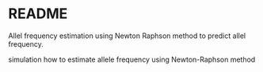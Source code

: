 # README #

Allel frequency estimation using Newton Raphson method to predict allel frequency.



simulation how to estimate allele frequency using Newton-Raphson method
